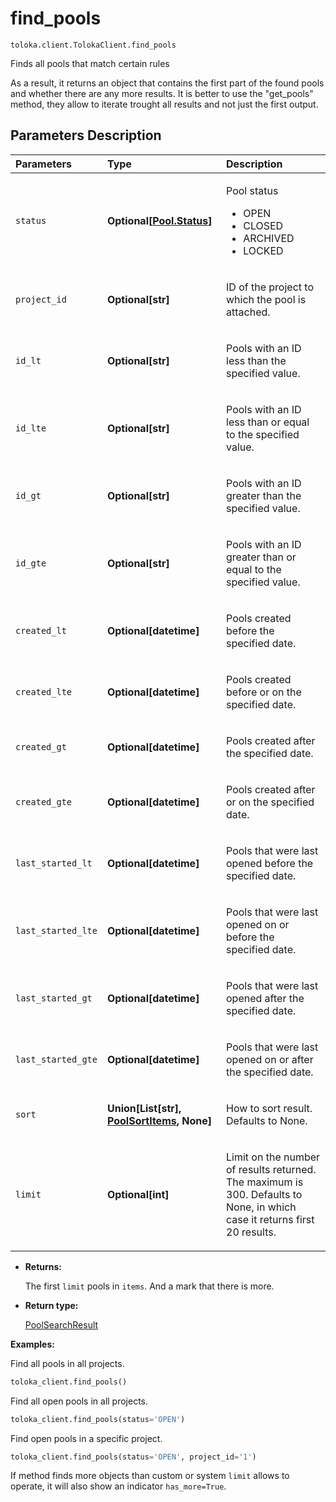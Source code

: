 # find_pools
`toloka.client.TolokaClient.find_pools`

Finds all pools that match certain rules


As a result, it returns an object that contains the first part of the found pools and whether there
are any more results.
It is better to use the "get_pools" method, they allow to iterate trought all results
and not just the first output.

## Parameters Description

| Parameters | Type | Description |
| :----------| :----| :-----------|
`status`|**Optional\[[Pool.Status](toloka.client.pool.Pool.Status.md)\]**|<p>Pool status<ul><li>OPEN</li><li>CLOSED</li><li>ARCHIVED</li><li>LOCKED</li></ul></p>
`project_id`|**Optional\[str\]**|<p>ID of the project to which the pool is attached.</p>
`id_lt`|**Optional\[str\]**|<p>Pools with an ID less than the specified value.</p>
`id_lte`|**Optional\[str\]**|<p>Pools with an ID less than or equal to the specified value.</p>
`id_gt`|**Optional\[str\]**|<p>Pools with an ID greater than the specified value.</p>
`id_gte`|**Optional\[str\]**|<p>Pools with an ID greater than or equal to the specified value.</p>
`created_lt`|**Optional\[datetime\]**|<p>Pools created before the specified date.</p>
`created_lte`|**Optional\[datetime\]**|<p>Pools created before or on the specified date.</p>
`created_gt`|**Optional\[datetime\]**|<p>Pools created after the specified date.</p>
`created_gte`|**Optional\[datetime\]**|<p>Pools created after or on the specified date.</p>
`last_started_lt`|**Optional\[datetime\]**|<p>Pools that were last opened before the specified date.</p>
`last_started_lte`|**Optional\[datetime\]**|<p>Pools that were last opened on or before the specified date.</p>
`last_started_gt`|**Optional\[datetime\]**|<p>Pools that were last opened after the specified date.</p>
`last_started_gte`|**Optional\[datetime\]**|<p>Pools that were last opened on or after the specified date.</p>
`sort`|**Union\[List\[str\], [PoolSortItems](toloka.client.search_requests.PoolSortItems.md), None\]**|<p>How to sort result. Defaults to None.</p>
`limit`|**Optional\[int\]**|<p>Limit on the number of results returned. The maximum is 300. Defaults to None, in which case it returns first 20 results.</p>

* **Returns:**

  The first `limit` pools in `items`.
And a mark that there is more.

* **Return type:**

  [PoolSearchResult](toloka.client.search_results.PoolSearchResult.md)

**Examples:**

Find all pools in all projects.

```python
toloka_client.find_pools()
```

Find all open pools in all projects.

```python
toloka_client.find_pools(status='OPEN')
```

Find open pools in a specific project.

```python
toloka_client.find_pools(status='OPEN', project_id='1')
```

If method finds more objects than custom or system `limit` allows to operate, it will also show an indicator `has_more=True`.
